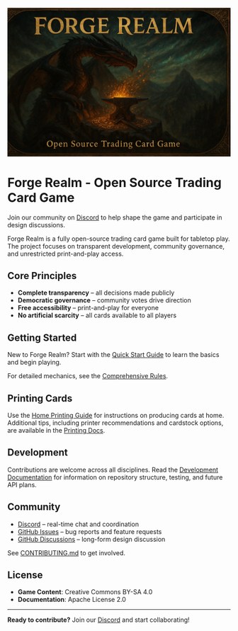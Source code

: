 <p align="center">
  <img src="https://github.com/dunamismax/images/blob/main/forge-realm/forge-realm-alt.png" alt="Forge Realm" width="600" />
</p>

# Forge Realm - Open Source Trading Card Game

Join our community on [Discord](https://discord.gg/KQTY8DfY) to help shape the game and participate in design discussions.

Forge Realm is a fully open-source trading card game built for tabletop play. The project focuses on transparent development, community governance, and unrestricted print-and-play access.

## Core Principles

- **Complete transparency** – all decisions made publicly
- **Democratic governance** – community votes drive direction
- **Free accessibility** – print-and-play for everyone
- **No artificial scarcity** – all cards available to all players

## Getting Started

New to Forge Realm? Start with the [Quick Start Guide](docs/gameplay/quick-start.md) to learn the basics and begin playing.

For detailed mechanics, see the [Comprehensive Rules](docs/gameplay/comprehensive-rules.md).

## Printing Cards

Use the [Home Printing Guide](docs/printing/home-printing-guide.md) for instructions on producing cards at home. Additional tips, including printer recommendations and cardstock options, are available in the [Printing Docs](docs/printing/).

## Development

Contributions are welcome across all disciplines. Read the [Development Documentation](docs/development/) for information on repository structure, testing, and future API plans.

## Community

- [Discord](https://discord.gg/KQTY8DfY) – real-time chat and coordination
- [GitHub Issues](https://github.com/dunamismax/forge-realm/issues) – bug reports and feature requests
- [GitHub Discussions](https://github.com/dunamismax/forge-realm/discussions) – long-form design discussion

See [CONTRIBUTING.md](CONTRIBUTING.md) to get involved.

## License

- **Game Content**: Creative Commons BY-SA 4.0
- **Documentation**: Apache License 2.0

---

**Ready to contribute?** Join our [Discord](https://discord.gg/KQTY8DfY) and start collaborating!
